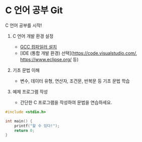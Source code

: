 # C 언어 공부 Git


C 언어 공부를 시작!

1. C 언어 개발 환경 설정
    - [GCC 컴파일러 설치](https://gcc.gnu.org/)
    - [IDE (통합 개발 환경) 선택](https://code.visualstudio.com/, https://www.eclipse.org/ 등)

2. 기초 문법 이해
    - 변수, 데이터 유형, 연산자, 조건문, 반복문 등 기초 문법 학습

3. 예제 프로그램 작성
    - 간단한 C 프로그램을 작성하여 문법을 연습하세요.
  
   

```c
#include <stdio.h>

int main() {
    printf("할 수 있다!");
    return 0;
}
